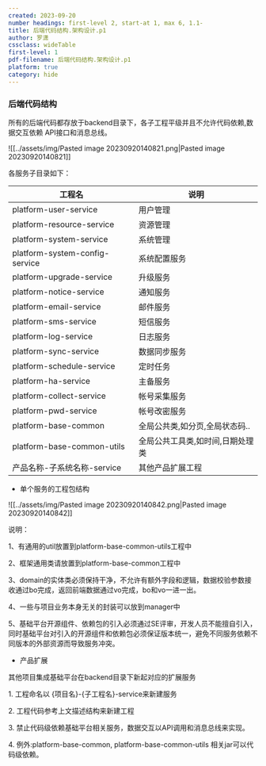 ```yaml
---
created: 2023-09-20
number headings: first-level 2, start-at 1, max 6, 1.1-
title: 后端代码结构.架构设计.p1
author: 罗潇
cssclass: wideTable
first-level: 1
pdf-filename: 后端代码结构.架构设计.p1
platform: true
category: hide
---
```


### 后端代码结构

所有的后端代码都存放于backend目录下，各子工程平级并且不允许代码依赖,数据交互依赖 API接口和消息总线。

![[../assets/img/Pasted image 20230920140821.png|Pasted image 20230920140821]]

各服务子目录如下：

| 工程名                         | 说明                             | 
| ------------------------------ | -------------------------------- |
| platform-user-service          | 用户管理                         |
| platform-resource-service      | 资源管理                         |
| platform-system-service        | 系统管理                         |
| platform-system-config-service | 系统配置服务                     |
| platform-upgrade-service       | 升级服务                         |
| platform-notice-service        | 通知服务                         |
| platform-email-service         | 邮件服务                         |
| platform-sms-service           | 短信服务                         |
| platform-log-service           | 日志服务                         |
| platform-sync-service          | 数据同步服务                     |
| platform-schedule-service      | 定时任务                         |
| platform-ha-service            | 主备服务                         |
| platform-collect-service       | 帐号采集服务                     |
| platform-pwd-service           | 帐号改密服务                     |
| platform-base-common           | 全局公共类,如分页,全局状态码..   |
| platform-base-common-utils     | 全局公共工具类,如时间,日期处理类 |
| 产品名称-子系统名称-service    | 其他产品扩展工程                 |

* 单个服务的工程包结构

![[../assets/img/Pasted image 20230920140842.png|Pasted image 20230920140842]]

说明：

1、有通用的util放置到platform-base-common-utils工程中

2、框架通用类请放置到platform-base-common工程中

3、domain的实体类必须保持干净，不允许有额外字段和逻辑，数据校验参数接收通过bo完成，返回前端数据通过vo完成，bo和vo一进一出。

4、一些与项目业务本身无关的封装可以放到manager中

5、基础平台开源组件、依赖包的引入必须通过SE评审，开发人员不能擅自引入，同时基础平台对引入的开源组件和依赖包必须保证版本统一，避免不同服务依赖不同版本的外部资源而导致服务冲突。

* 产品扩展

其他项目集成基础平台在backend目录下新起对应的扩展服务

1. 工程命名以 {项目名}-{子工程名}-service来新建服务

2. 工程代码参考上文描述结构来新建工程

3. 禁止代码级依赖基础平台相关服务，数据交互以API调用和消息总线来实现。

4. 例外:platform-base-common, platform-base-common-utils 相关jar可以代码级依赖。
